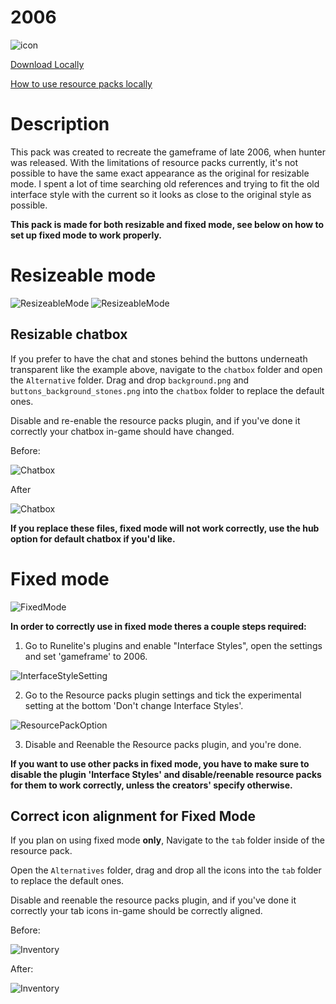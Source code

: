# 2006

![icon](https://i.imgur.com/Pa4HLYY.png)

[Download Locally](https://github.com/melkypie/resource-packs/archive/refs/heads/pack-2006.zip)

[How to use resource packs locally](https://github.com/melkypie/resource-packs/wiki/Using-a-custom-pack-%28not-from-the-hub%29)


# Description
This pack was created to recreate the gameframe of late 2006, when hunter was released. With the limitations of resource packs currently, it's not possible to have the same exact appearance as the original for resizable mode. I spent a lot of time searching old references and trying to fit the old interface style with the current so it looks as close to the original style as possible.

**This pack is made for both resizable and fixed mode, see below on how to set up fixed mode to work properly.**


# Resizeable mode
![ResizeableMode](https://i.imgur.com/dYrtV30.png)
![ResizeableMode](https://i.imgur.com/GT10jqh.png)

## Resizable chatbox
If you prefer to have the chat and stones behind the buttons underneath transparent like the example above, navigate to the `chatbox` folder and open the `Alternative` folder. Drag and drop `background.png` and `buttons_background_stones.png` into the `chatbox` folder to replace the default ones.

Disable and re-enable the resource packs plugin, and if you've done it correctly your chatbox in-game should have changed.

Before:

![Chatbox](https://i.imgur.com/AElxl5Q.png)

After

![Chatbox](https://i.imgur.com/RhlQ8M8.png)

**If you replace these files, fixed mode will not work correctly, use the hub option for default chatbox if you'd like.**


# Fixed mode
![FixedMode](https://i.imgur.com/CHlj2az.png)

**In order to correctly use in fixed mode theres a couple steps required:**
1. Go to Runelite's plugins and enable "Interface Styles", open the settings and set 'gameframe' to 2006.

![InterfaceStyleSetting](https://i.imgur.com/tRdE7xx.png)

2. Go to the Resource packs plugin settings and tick the experimental setting at the bottom 'Don't change Interface Styles'.

![ResourcePackOption](https://i.imgur.com/y1PH1Jt.png)

3. Disable and Reenable the Resource packs plugin, and you're done.

**If you want to use other packs in fixed mode, you have to make sure to disable the plugin 'Interface Styles' and disable/reenable resource packs for them to work correctly, unless the creators' specify otherwise.**


## Correct icon alignment for Fixed Mode

If you plan on using fixed mode **only**, Navigate to the `tab` folder inside of the resource pack.

Open the `Alternatives` folder, drag and drop all the icons into the `tab` folder to replace the default ones. 

Disable and reenable the resource packs plugin, and if you've done it correctly your tab icons in-game should be correctly aligned.

Before:

![Inventory](https://i.imgur.com/ZxOylsq.png)

After:

![Inventory](https://i.imgur.com/mQdSuvI.png)